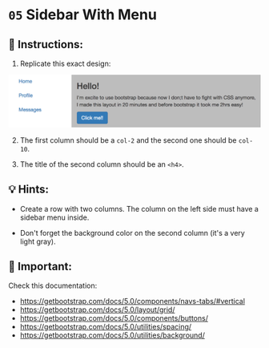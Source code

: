 # `05` Sidebar With Menu

## 📝 Instructions:

1. Replicate this exact design:

![Example Image](../../.learn/assets/1509911882903_9a14b4fa806a07fbbff1abb2143b7799.png?raw=true)

2. The first column should be a `col-2` and the second one should be `col-10`.

3. The title of the second column should be an `<h4>`.

## 💡 Hints:

+ Create a row with two columns. The column on the left side must have a sidebar menu inside.

+ Don't forget the background color on the second column (it's a very light gray).

## 🔎 Important:

Check this documentation:

- https://getbootstrap.com/docs/5.0/components/navs-tabs/#vertical
- https://getbootstrap.com/docs/5.0/layout/grid/
- https://getbootstrap.com/docs/5.0/components/buttons/
- https://getbootstrap.com/docs/5.0/utilities/spacing/
- https://getbootstrap.com/docs/5.0/utilities/background/
